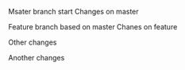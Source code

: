 Msater branch start
Changes on master

Feature branch based on master
Chanes on feature

Other changes

Another changes

